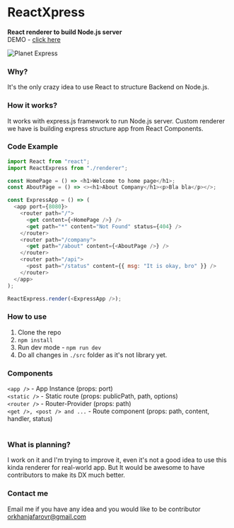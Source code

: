 # ReactXpress

**React renderer to build Node.js server** <br/>
DEMO - [click here](https://react-xpress-demo.herokuapp.com)
<br />

![Planet Express](https://seeklogo.com/images/P/Planet_Express-logo-584A6A9A38-seeklogo.com.png)

### Why?

It's the only crazy idea to use React to structure Backend on Node.js.
<br />

### How it works?

It works with express.js framework to run Node.js server. Custom renderer we have is building express structure app from React Components.
<br />

### Code Example

```js
import React from "react";
import ReactExpress from "./renderer";

const HomePage = () => <h1>Welcome to home page</h1>;
const AboutPage = () => <><h1>About Company</h1><p>Bla bla</p></>;

const ExpressApp = () => (
  <app port={8080}>
    <router path="/">
      <get content={<HomePage />} />
      <get path="*" content="Not Found" status={404} />
    </router>
    <router path="/company">
      <get path="/about" content={<AboutPage />} />
    </router>
    <router path="/api">
      <post path="/status" content={{ msg: "It is okay, bro" }} />
    </router>
  </app>
);

ReactExpress.render(<ExpressApp />);
```

### How to use

1. Clone the repo
2. `npm install`
3. Run dev mode - `npm run dev`
4. Do all changes in `./src` folder as it's not library yet.

### Components

`<app />` - App Instance (props: port)
<br/>
`<static />` - Static route (props: publicPath, path, options)
<br/>
`<router />` - Router-Provider (props: path)
<br/>
`<get />, <post /> and ...` - Route component (props: path, content, handler, status)
<br />
<br />

### What is planning?

I work on it and I'm trying to improve it, even it's not a good idea to use this kinda renderer for real-world app. But It would be awesome to have contributors to make its DX much better.

### Contact me

Email me if you have any idea and you would like to be contributor [orkhanjafarovr@gmail.com](mailto:orkhanjafarovr@gmail.com)
